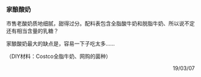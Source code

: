 ### 家酿酸奶

市售老酸奶质地细腻，甜得过分。配料表包含全脂酸牛奶和脱脂牛奶、所以说不定还有相当含量的乳糖？

家酿酸奶最大的缺点是，容易一下子吃太多……

（DIY材料：Costco全脂牛奶、网购的菌种）

<p align="right">19/03/07</p>